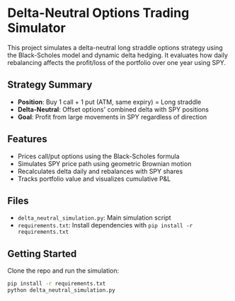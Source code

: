 # Delta-Neutral Options Trading Simulator

This project simulates a delta-neutral long straddle options strategy using the Black-Scholes model and dynamic delta hedging. It evaluates how daily rebalancing affects the profit/loss of the portfolio over one year using SPY.

## Strategy Summary

- **Position**: Buy 1 call + 1 put (ATM, same expiry) = Long straddle
- **Delta-Neutral**: Offset options' combined delta with SPY positions
- **Goal**: Profit from large movements in SPY regardless of direction

## Features

- Prices call/put options using the Black-Scholes formula
- Simulates SPY price path using geometric Brownian motion
- Recalculates delta daily and rebalances with SPY shares
- Tracks portfolio value and visualizes cumulative P&L

## Files

- `delta_neutral_simulation.py`: Main simulation script
- `requirements.txt`: Install dependencies with `pip install -r requirements.txt`

## Getting Started

Clone the repo and run the simulation:
```bash
pip install -r requirements.txt
python delta_neutral_simulation.py
